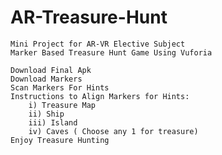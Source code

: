 # AR-Treasure-Hunt
	Mini Project for AR-VR Elective Subject
	Marker Based Treasure Hunt Game Using Vuforia

	Download Final Apk 
	Download Markers 
	Scan Markers For Hints
	Instructions to Align Markers for Hints:
		i) Treasure Map
		ii) Ship
		iii) Island
		iv) Caves ( Choose any 1 for treasure)
	Enjoy Treasure Hunting
